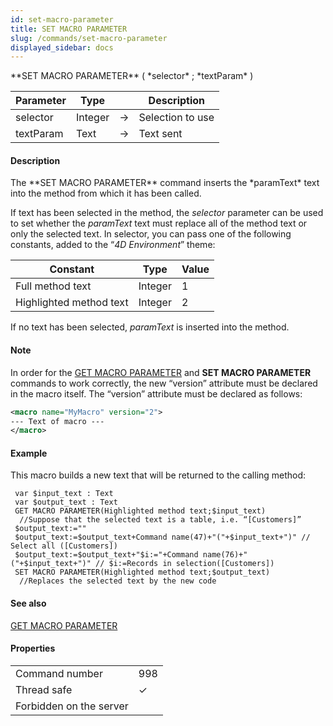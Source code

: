 ```yaml
---
id: set-macro-parameter
title: SET MACRO PARAMETER
slug: /commands/set-macro-parameter
displayed_sidebar: docs
---
```


<!--REF #_command_.SET MACRO PARAMETER.Syntax-->**SET MACRO PARAMETER** ( *selector* ; *textParam* )<!-- END REF-->
<!--REF #_command_.SET MACRO PARAMETER.Params-->
| Parameter | Type |  | Description |
| --- | --- | --- | --- |
| selector | Integer | &#8594;  | Selection to use |
| textParam | Text | &#8594;  | Text sent |

<!-- END REF-->

#### Description 

<!--REF #_command_.SET MACRO PARAMETER.Summary-->The **SET MACRO PARAMETER** command inserts the *paramText* text into the method from which it has been called.<!-- END REF-->

If text has been selected in the method, the *selector* parameter can be used to set whether the *paramText* text must replace all of the method text or only the selected text. In selector, you can pass one of the following constants, added to the “*4D Environment*” theme:

| Constant                | Type    | Value |
| ----------------------- | ------- | ----- |
| Full method text        | Integer | 1     |
| Highlighted method text | Integer | 2     |

If no text has been selected, *paramText* is inserted into the method.

#### Note 

 In order for the [GET MACRO PARAMETER](get-macro-parameter.md) and **SET MACRO PARAMETER** commands to work correctly, the new “version” attribute must be declared in the macro itself. The “version” attribute must be declared as follows:

```xml
<macro name="MyMacro" version="2">
--- Text of macro ---
</macro>
```

#### Example 

This macro builds a new text that will be returned to the calling method:

```4d
 var $input_text : Text
 var $output_text : Text
 GET MACRO PARAMETER(Highlighted method text;$input_text)
  //Suppose that the selected text is a table, i.e. “[Customers]”
 $output_text:=""
 $output_text:=$output_text+Command name(47)+"("+$input_text+")" // Select all ([Customers])
 $output_text:=$output_text+"$i:="+Command name(76)+"("+$input_text+")" // $i:=Records in selection([Customers])
 SET MACRO PARAMETER(Highlighted method text;$output_text)
  //Replaces the selected text by the new code
```

#### See also 

[GET MACRO PARAMETER](get-macro-parameter.md)  

#### Properties
|  |  |
| --- | --- |
| Command number | 998 |
| Thread safe | &check; |
| Forbidden on the server ||


